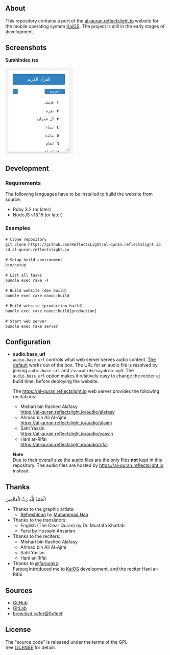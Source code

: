 ## About

This repository contains a port of the
[al-quran.reflectslight.io](https://al-quran.reflectslight.io)
website for the mobile operating system
[KaiOS](https://www.kaiostech.com/).
The project is still in the early stages of development.

## Screenshots

**SurahIndex.tsx**

![img](/share/al-quran.reflectslight.io/screenshots/240x320_SurahIndex.png)

## Development

### Requirements

The following languages have to be installed to build
the website from source:

* Ruby 3.2 (or later)
* NodeJS v18.15 (or later)

### Examples

    # Clone repository
    git clone https://github.com/ReflectsLight/al-quran.reflectslight.io
    cd al-quran.reflectslight.io

    # Setup build environment
    bin/setup

    # List all tasks
    bundle exec rake -T

    # Build website (dev build)
    bundle exec rake nanoc:build

    # Build website (production build)
    bundle exec rake nanoc:build[production]

    # Start web server
    bundle exec rake server

## Configuration

* **audio.base_url** <br>
  `audio.base_url` controls what web server serves
  audio content.
  [The default](https://al-quran.reflectslight.io/audio/rifai)
  works out of the box. The URL for an audio file is
  resolved by joining `audio.base_url` and
  `/<surahid>/<ayahid>.mp3`. The `audio.base_url` option
  makes it relatively easy to change the reciter
  at build time, before deploying the website.

  The https://al-quran.reflectslight.io web server
  provides the following recitations:

  - Mishari bin Rashed Alafasy <br>
  https://al-quran.reflectslight.io/audio/alafasy
  - Ahmad bin Ali Al-Ajmi <br>
  https://al-quran.reflectslight.io/audio/alajmi
  - Sahl Yassin <br>
  https://al-quran.reflectslight.io/audio/yassin
  - Hani ar-Rifai <br>
  https://al-quran.reflectslight.io/audio/rifai

  **Note**<br>
  Due to their overall size the audio files are the only
  files **not** kept in this repository. The audio files
  are hosted  by https://al-quran.reflectslight.io instead.

## Thanks

الْحَمْدُ لِلَّهِ رَبِّ الْعَالَمِينَ

* Thanks to the graphic artists:
    - [RefreshIcon](/src/js/components/Icon.tsx)
      by
      [Muhammad Haq](https://freeicons.io/profile/823)
* Thanks to the translators:
    - English (The Clear Quran) by Dr. Mustafa Khattab
    - Farsi by Hussain Ansarian
* Thanks to the reciters:
    - Mishari bin Rashed Alafasy
    - Ahmad bin Ali Al-Ajmi
    - Sahl Yassin
    - Hani ar-Rifai
* Thanks to [@farooqkz](https://github.com/farooqkz): <br>
  Farooq introduced me to [KaiOS](https://www.kaiostech.com/) development,
  and the reciter Hani ar-Rifai

## Sources

* [GitHub](https://github.com/ReflectsLight/al-quran_kaios)
* [GitLab](https://gitlab.com/0x1eef/al-quran_kaios)
* [brew.bsd.cafe/@0x1eef](https://brew.bsd.cafe/0x1eef/al-quran_kaios)

## License

The "source code" is released under the terms of the GPL <br>
See [LICENSE](./share/al-quran.reflectslight.io/LICENSE) for details
